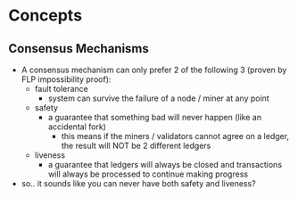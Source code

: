 # Concepts

## Consensus Mechanisms
- A consensus mechanism can only prefer 2 of the following 3 (proven by FLP impossibility proof):
  - fault tolerance
    - system can survive the failure of a node / miner at any point
  - safety
    - a guarantee that something bad will never happen (like an accidental fork)
      - this means if the miners / validators cannot agree on a ledger, the result will NOT be 2 different ledgers
  - liveness
    - a guarantee that ledgers will always be closed and transactions will always be processed to continue making progress
- so.. it sounds like you can never have both safety and liveness?